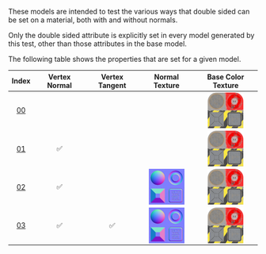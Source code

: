 These models are intended to test the various ways that double sided can be set on a material, both with and without normals.

Only the double sided attribute is explicitly set in every model generated by this test, other than those attributes in the base model.  
 
The following table shows the properties that are set for a given model.  


Index | Vertex Normal | Vertex Tangent | Normal Texture | Base Color Texture
:---: | :---: | :---: | :---: | :---:
[00](./Material_Doublesided_00.gltf) |   |   |   | <img src="./Textures/BaseColor_Plane.png" height="72" width="72" align="middle">
[01](./Material_Doublesided_01.gltf) | :white_check_mark: |   |   | <img src="./Textures/BaseColor_Plane.png" height="72" width="72" align="middle">
[02](./Material_Doublesided_02.gltf) | :white_check_mark: |   | <img src="./Textures/Normal_Plane.png" height="72" width="72" align="middle"> | <img src="./Textures/BaseColor_Plane.png" height="72" width="72" align="middle">
[03](./Material_Doublesided_03.gltf) | :white_check_mark: | :white_check_mark: | <img src="./Textures/Normal_Plane.png" height="72" width="72" align="middle"> | <img src="./Textures/BaseColor_Plane.png" height="72" width="72" align="middle">
 
